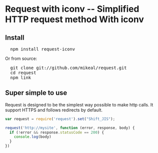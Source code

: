 # Request with iconv -- Simplified HTTP request method With iconv

## Install

<pre>
  npm install request-iconv
</pre>

Or from source:

<pre>
  git clone git://github.com/mikeal/request.git
  cd request
  npm link
</pre>

## Super simple to use

Request is designed to be the simplest way possible to make http calls. It support HTTPS and follows redirects by default.

```javascript
var request = require('request').set("Shift_JIS");

request('http://mysite', function (error, response, body) {
  if (!error && response.statusCode == 200) {
    console.log(body)
  }
})



